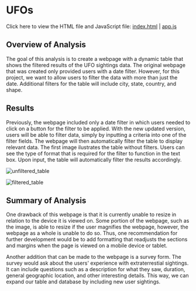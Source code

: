 # UFOs
Click here to view the HTML file and JavaScript file: [index.html](https://github.com/Zhengyu0913/UFOs/blob/main/index.html) | [app.js](https://github.com/Zhengyu0913/UFOs/blob/main/static/js/app.js)

## Overview of Analysis
The goal of this analysis is to create a webpage with a dynamic table that shows the filtered results of the UFO sightings data. The original webpage that was created only provided users with a date filter. However, for this project, we want to allow users to filter the data with more than just the date. Additional filters for the table will include city, state, country, and shape.

## Results
Previously, the webpage included only a date filter in which users needed to click on a button for the filter to be applied. With the new updated version, users will be able to filter data, simply by inputting a criteria into one of the filter fields. The webpage will then automatically filter the table to display relevant data. The first image ilustrates the table without filters. Users can see the type of format that is required for the filter to function in the text box. Upon input, the table will automatically filter the results accordingly.

![unfiltered_table]()

![filtered_table]()

## Summary of Analysis
One drawback of this webpage is that it is currently unable to resize in relation to the device it is viewed on. Some portion of the webpage, such as the image, is able to resize if the user magnifies the webpage, however, the webpage as a whole is unable to do so. Thus, one recommendation for further development would be to add formatting that readjusts the sections and margins when the page is viewed on a mobile device or tablet. 

Another addition that can be made to the webpage is a survey form. The survey would ask about the users' experience with extraterrestial sightings. It can include questions such as a description for what they saw, duration, general geographic location, and other interesting details. This way, we can expand our table and database by including new user sightings. 